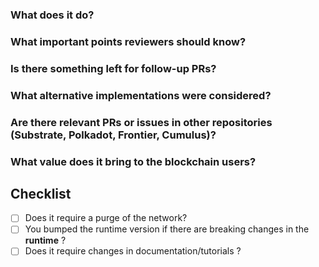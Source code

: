 ### What does it do?

### What important points reviewers should know?

### Is there something left for follow-up PRs?

### What alternative implementations were considered?

### Are there relevant PRs or issues in other repositories (Substrate, Polkadot, Frontier, Cumulus)?

### What value does it bring to the blockchain users?

## Checklist

- [ ] Does it require a purge of the network?
- [ ] You bumped the runtime version if there are breaking changes in the **runtime** ?
- [ ] Does it require changes in documentation/tutorials ?
